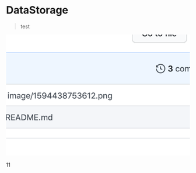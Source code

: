 # DataStorage

> test

![](https://raw.githubusercontent.com/top-qa-admin/DataStorage/master/image/1594439674626.png)

11